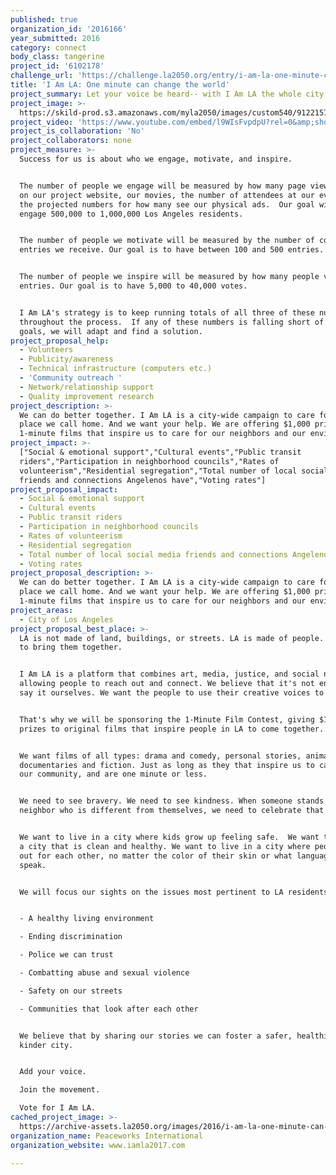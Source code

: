 ```yaml
---
published: true
organization_id: '2016166'
year_submitted: 2016
category: connect
body_class: tangerine
project_id: '6102178'
challenge_url: 'https://challenge.la2050.org/entry/i-am-la-one-minute-can-change-the-world'
title: 'I Am LA: One minute can change the world'
project_summary: Let your voice be heard-- with I Am LA the whole city is ready to listen.
project_image: >-
  https://skild-prod.s3.amazonaws.com/myla2050/images/custom540/9122157445741-team91.JPG
project_video: 'https://www.youtube.com/embed/l9WIsFvpdpU?rel=0&amp;showinfo=0'
project_is_collaboration: 'No'
project_collaborators: none
project_measure: >-
  Success for us is about who we engage, motivate, and inspire.  


  The number of people we engage will be measured by how many page views we have
  on our project website, our movies, the number of attendees at our events, and
  the projected numbers for how many see our physical ads.  Our goal will be to
  engage 500,000 to 1,000,000 Los Angeles residents.


  The number of people we motivate will be measured by the number of contest
  entries we receive. Our goal is to have between 100 and 500 entries.


  The number of people we inspire will be measured by how many people vote on
  entries. Our goal is to have 5,000 to 40,000 votes.


  I Am LA's strategy is to keep running totals of all three of these numbers
  throughout the process.  If any of these numbers is falling short of our
  goals, we will adapt and find a solution.
project_proposal_help:
  - Volunteers
  - Publicity/awareness
  - Technical infrastructure (computers etc.)
  - 'Community outreach '
  - Network/relationship support
  - Quality improvement research
project_description: >-
  We can do better together. I Am LA is a city-wide campaign to care for the
  place we call home. And we want your help. We are offering $1,000 prizes for
  1-minute films that inspire us to care for our neighbors and our environment.
project_impact: >-
  ["Social & emotional support","Cultural events","Public transit
  riders","Participation in neighborhood councils","Rates of
  volunteerism","Residential segregation","Total number of local social media
  friends and connections Angelenos have","Voting rates"]
project_proposal_impact:
  - Social & emotional support
  - Cultural events
  - Public transit riders
  - Participation in neighborhood councils
  - Rates of volunteerism
  - Residential segregation
  - Total number of local social media friends and connections Angelenos have
  - Voting rates
project_proposal_description: >-
  We can do better together. I Am LA is a city-wide campaign to care for the
  place we call home. And we want your help. We are offering $1,000 prizes for
  1-minute films that inspire us to care for our neighbors and our environment.
project_areas:
  - City of Los Angeles
project_proposal_best_place: >-
  LA is not made of land, buildings, or streets. LA is made of people. It's time
  to bring them together.


  I Am LA is a platform that combines art, media, justice, and social networks
  allowing people to reach out and connect. We believe that it's not enough to
  say it ourselves. We want the people to use their creative voices to join us.


  That's why we will be sponsoring the 1-Minute Film Contest, giving $1,000
  prizes to original films that inspire people in LA to come together.


  We want films of all types: drama and comedy, personal stories, animation,
  documentaries and fiction. Just as long as they that inspire us to care about
  our community, and are one minute or less.


  We need to see bravery. We need to see kindness. When someone stands up for a
  neighbor who is different from themselves, we need to celebrate that courage.


  We want to live in a city where kids grow up feeling safe.  We want to live in
  a city that is clean and healthy. We want to live in a city where people look
  out for each other, no matter the color of their skin or what language they
  speak.


  We will focus our sights on the issues most pertinent to LA residents:


  - A healthy living environment

  - Ending discrimination

  - Police we can trust

  - Combatting abuse and sexual violence

  - Safety on our streets

  - Communities that look after each other


  We believe that by sharing our stories we can foster a safer, healthier,
  kinder city. 


  Add your voice. 

  Join the movement. 

  Vote for I Am LA.
cached_project_image: >-
  https://archive-assets.la2050.org/images/2016/i-am-la-one-minute-can-change-the-world/skild-prod.s3.amazonaws.com/myla2050/images/custom540/9122157445741-team91.JPG
organization_name: Peaceworks International
organization_website: www.iamla2017.com

---
```

